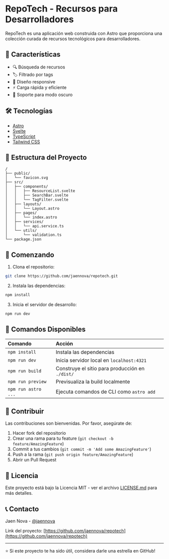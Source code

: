 # RepoTech - Recursos para Desarrolladores

RepoTech es una aplicación web construida con Astro que proporciona una colección curada de recursos tecnológicos para desarrolladores.

## 🚀 Características

- 🔍 Búsqueda de recursos
- 🏷️ Filtrado por tags
- 📱 Diseño responsive
- ⚡ Carga rápida y eficiente
- 🌙 Soporte para modo oscuro

## 🛠️ Tecnologías

- [Astro](https://astro.build/)
- [Svelte](https://svelte.dev/)
- [TypeScript](https://www.typescriptlang.org/)
- [Tailwind CSS](https://tailwindcss.com/)

## 📁 Estructura del Proyecto

```text
/
├── public/
│   └── favicon.svg
├── src/
│   ├── components/
│   │   ├── ResourceList.svelte
│   │   ├── SearchBar.svelte
│   │   └── TagFilter.svelte
│   ├── layouts/
│   │   └── Layout.astro
│   ├── pages/
│   │   └── index.astro
│   ├── services/
│   │   └── api.service.ts
│   └── utils/
│       └── validation.ts
└── package.json
```

## 🚀 Comenzando

1. Clona el repositorio:
```bash
git clone https://github.com/jaennova/repotech.git
```

2. Instala las dependencias:
```bash
npm install
```

3. Inicia el servidor de desarrollo:
```bash
npm run dev
```

## 📝 Comandos Disponibles

| Comando                   | Acción                                           |
| :------------------------ | :----------------------------------------------- |
| `npm install`             | Instala las dependencias                         |
| `npm run dev`             | Inicia servidor local en `localhost:4321`        |
| `npm run build`           | Construye el sitio para producción en `./dist/`  |
| `npm run preview`         | Previsualiza la build localmente                 |
| `npm run astro ...`       | Ejecuta comandos de CLI como `astro add`         |

## 🤝 Contribuir

Las contribuciones son bienvenidas. Por favor, asegúrate de:

1. Hacer fork del repositorio
2. Crear una rama para tu feature (`git checkout -b feature/AmazingFeature`)
3. Commit a tus cambios (`git commit -m 'Add some AmazingFeature'`)
4. Push a la rama (`git push origin feature/AmazingFeature`)
5. Abrir un Pull Request

## 📄 Licencia

Este proyecto está bajo la Licencia MIT - ver el archivo [LICENSE.md](LICENSE.md) para más detalles.

## 📞 Contacto

Jaen Nova - [@jaennova](https://github.com/jaennova)

Link del proyecto: [https://github.com/jaennova/repotech](https://github.com/jaennova/repotech)

---

⭐️ Si este proyecto te ha sido útil, considera darle una estrella en GitHub!
